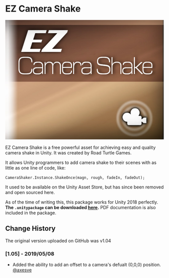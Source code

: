 
# EZ Camera Shake

![Cover](READMEimages/EZCover.jpg)

EZ Camera Shake is a free powerful asset for achieving easy and quality camera shake in Unity. It was created by Road Turtle Games.  

It allows Unity programmers to add camera shake to their scenes with as little as one line of code, like:

```
CameraShaker.Instance.ShakeOnce(magn, rough, fadeIn, fadeOut);
```

It used to be available on the Unity Asset Store, but has since been removed and open sourced here.  

As of the time of writing this, this package works for Unity 2018 perfectly. **The `.unitypackage` can be downloaded [here](https://github.com/andersonaddo/EZ-Camera-Shake-Unity/releases/download/v1.0.5/EZ.Camera.Shake.v1.0.5.unitypackage).** PDF documentation is also included in the package.

## Change History
The original version uploaded on GitHub was v1.04

### [1.05] - 2019/05/08
- Added the ability to add an offset to a camera's defualt (0,0,0) position.  [@axesve](https://github.com/axesve)
